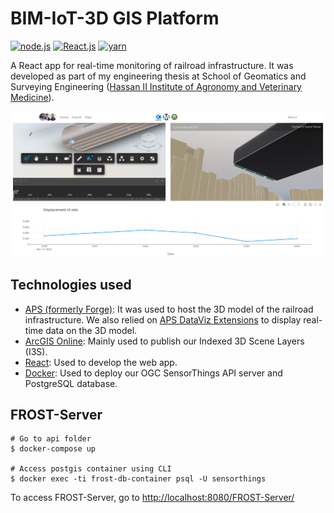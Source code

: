 # BIM-IoT-3D GIS Platform

[![node.js](https://img.shields.io/badge/Node.js-16.16-blue.svg)](https://nodejs.org)
[![React.js](https://img.shields.io/badge/React.js-18.2-blue.svg)](https://react.dev/)
[![yarn](https://img.shields.io/badge/yarn-1.22-blue.svg)](https://yarnpkg.com/)

A React app for real-time monitoring of railroad infrastructure. It was developed as part of my engineering thesis at School of Geomatics and Surveying Engineering ([Hassan II Institute of Agronomy and Veterinary Medicine](https://www.iav.ac.ma/)).

![Platform](packages/front/src/assets/platform.png)

## Technologies used

- [APS (formerly Forge)](https://aps.autodesk.com/): It was used to host the 3D model of the railroad infrastructure. We also relied on [APS DataViz Extensions](https://github.com/autodesk-platform-services/aps-iot-extensions-demo) to display real-time data on the 3D model.
- [ArcGIS Online](https://www.arcgis.com/index.html): Mainly used to publish our Indexed 3D Scene Layers (I3S).
- [React](https://reactjs.org/): Used to develop the web app.
- [Docker](https://www.docker.com/): Used to deploy our OGC SensorThings API server and PostgreSQL database.

## FROST-Server

``` shell
# Go to api folder
$ docker-compose up

# Access postgis container using CLI
$ docker exec -ti frost-db-container psql -U sensorthings
```

To access FROST-Server, go to [http://localhost:8080/FROST-Server/](http://localhost:8080/FROST-Server/)
